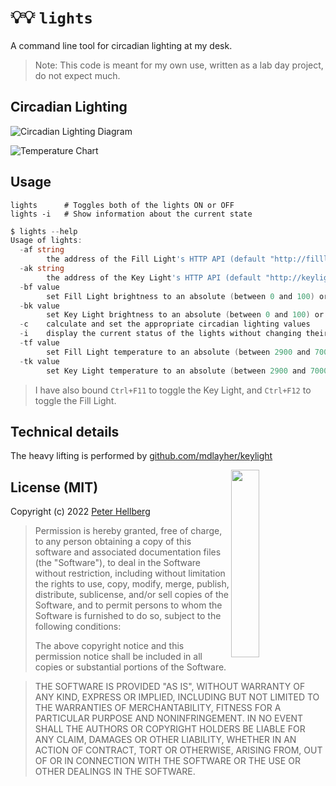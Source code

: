 # 💡💡 `lights`

A command line tool for circadian lighting at my desk.

> Note: This code is meant for my own use, written as a lab day project, do not expect much.

## Circadian Lighting

![Circadian Lighting Diagram](https://aws1.discourse-cdn.com/free1/uploads/wled/optimized/2X/2/24c03aa4e803b47a723a0a28737b7047fffb2cfd_2_1380x780.jpeg)

![Temperature Chart](https://i.imgur.com/NiAdlGj.png)

## Usage

```
lights      # Toggles both of the lights ON or OFF
lights -i   # Show information about the current state
```

```go
$ lights --help
Usage of lights:
  -af string
    	the address of the Fill Light's HTTP API (default "http://filllight:9123")
  -ak string
    	the address of the Key Light's HTTP API (default "http://keylight:9123")
  -bf value
    	set Fill Light brightness to an absolute (between 0 and 100) or relative (-N or +N) percentage
  -bk value
    	set Key Light brightness to an absolute (between 0 and 100) or relative (-N or +N) percentage
  -c	calculate and set the appropriate circadian lighting values
  -i	display the current status of the lights without changing their state
  -tf value
    	set Fill Light temperature to an absolute (between 2900 and 7000) or relative (-N or +N) degrees
  -tk value
    	set Key Light temperature to an absolute (between 2900 and 7000) or relative (-N or +N) degrees
```

> I have also bound `Ctrl+F11` to toggle the Key Light, and `Ctrl+F12` to toggle the Fill Light.

## Technical details

The heavy lifting is performed by [github.com/mdlayher/keylight](https://github.com/mdlayher/keylight/)

<img src="https://assets.c7.se/svg/viking-gopher.svg" align="right" width="30%" height="300">

## License (MIT)

Copyright (c) 2022 [Peter Hellberg](https://c7.se)

> Permission is hereby granted, free of charge, to any person obtaining
> a copy of this software and associated documentation files (the
> "Software"), to deal in the Software without restriction, including
> without limitation the rights to use, copy, modify, merge, publish,
> distribute, sublicense, and/or sell copies of the Software, and to
> permit persons to whom the Software is furnished to do so, subject to
> the following conditions:
>
> The above copyright notice and this permission notice shall be
> included in all copies or substantial portions of the Software.

> THE SOFTWARE IS PROVIDED "AS IS", WITHOUT WARRANTY OF ANY KIND,
> EXPRESS OR IMPLIED, INCLUDING BUT NOT LIMITED TO THE WARRANTIES OF
> MERCHANTABILITY, FITNESS FOR A PARTICULAR PURPOSE AND
> NONINFRINGEMENT. IN NO EVENT SHALL THE AUTHORS OR COPYRIGHT HOLDERS BE
> LIABLE FOR ANY CLAIM, DAMAGES OR OTHER LIABILITY, WHETHER IN AN ACTION
> OF CONTRACT, TORT OR OTHERWISE, ARISING FROM, OUT OF OR IN CONNECTION
> WITH THE SOFTWARE OR THE USE OR OTHER DEALINGS IN THE SOFTWARE.
